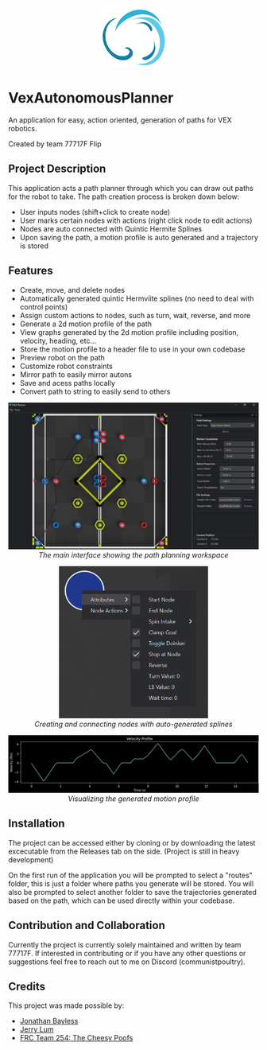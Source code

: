 <p align="center">
	<img src="https://github.com/RohitMovva/VexAutonomousPlanner/blob/main/assets/flip_logo.png?raw=true" alt="IntroIcon" width="125">
</p>

# VexAutonomousPlanner

An application for easy, action oriented, generation of paths for VEX robotics.

Created by team 77717F Flip

## Project Description
This application acts a path planner through which you can draw out paths for the robot to take. The path creation process is broken down below:
- User inputs nodes (shift+click to create node)
- User marks certain nodes with actions (right click node to edit actions)
- Nodes are auto connected with Quintic Hermite Splines
- Upon saving the path, a motion profile is auto generated and a trajectory is stored

## Features
- Create, move, and delete nodes
- Automatically generated quintic Hermviite splines (no need to deal with control points)
- Assign custom actions to nodes, such as turn, wait, reverse, and more
- Generate a 2d motion profile of the path
- View graphs generated by the 2d motion profile including position, velocity, heading, etc...
- Store the motion profile to a header file to use in your own codebase
- Preview robot on the path
- Customize robot constraints
- Mirror path to easily mirror autons
- Save and acess paths locally
- Convert path to string to easily send to others

<p align="center">
  <img src="https://github.com/RohitMovva/VexAutonomousPlanner/blob/main/assets/demo_images/full_view.png?raw=true" alt="Full Application Mockup" width="700">
  <br>
  <em>The main interface showing the path planning workspace</em>
</p>

<p align="center">
  <img src="https://github.com/RohitMovva/VexAutonomousPlanner/blob/main/assets/demo_images/node_settings.png?raw=true" alt="Node Creation" width="300">
  <br>
  <em>Creating and connecting nodes with auto-generated splines</em>
</p>

<p align="center">
  <img src="https://github.com/RohitMovva/VexAutonomousPlanner/blob/main/assets/demo_images/velocity_profile.png?raw=true" alt="Motion Profile" width="700">
  <br>
  <em>Visualizing the generated motion profile</em>
</p>


## Installation
The project can be accessed either by cloning or by downloading the latest excecutable from the Releases tab on the side. (Project is still in heavy development)

On the first run of the application you will be prompted to select a "routes" folder, this is just a folder where paths you generate will be stored. You will also be prompted to select another folder to save the trajectories generated based on the path, which can be used directly within your codebase.

## Contribution and Collaboration
Currently the project is currently solely maintained and written by team 77717F. If interested in contributing or if you have any other questions or suggestions feel free to reach out to me on Discord (communistpoultry).

## Credits
This project was made possible by:

- [Jonathan Bayless](https://github.com/baylessj/robotsquiggles)
- [Jerry Lum](https://github.com/Jerrylum/path.jerryio)
- [FRC Team 254: The Cheesy Poofs](https://www.youtube.com/watch?v=8319J1BEHwM)
